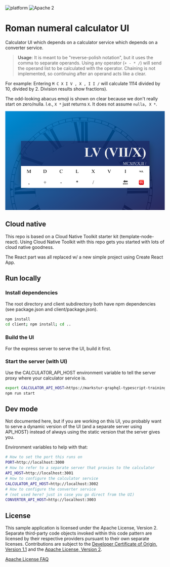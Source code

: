 <p>
    <img src="https://img.shields.io/badge/platform-node-lightgrey.svg?style=flat" alt="platform">
    <img src="https://img.shields.io/badge/license-Apache2-blue.svg?style=flat" alt="Apache 2">
</p>

# Roman numeral calculator UI

Calculator UI which depends on a calculator service which depends on a converter service.

> **Usage**: It is meant to be "reverse-polish notation", but it uses the comma to separate operands. Using any operator (`+ - * /`) will send the operand list to be calculated with the operator. Chaining is not implemented, so continuing after an operand acts like a clear.

For example: Entering `M C X I V , X , I I /` will calculate 1114 divided by 10, divided by 2. Division results show fractions).

The odd-looking abacus emoji is shown on clear because we don't really start on zero/nulla.  I.e., `X *` just returns `X`. It does not assume `nulla, X *`.

![roman_calculator.png](doc/source/images/roman_calculator.png)

## Cloud native

This repo is based on a Cloud Native Toolkit starter kit (template-node-react). Using Cloud Native Toolkit with this repo gets you started with lots of cloud native goodness.

The React part was all replaced w/ a new simple project using Create React App.

## Run locally

### Install dependencies

The root directory and client subdirectory both have npm dependencies (see package.json and client/package.json).

```bash
npm install
cd client; npm install; cd ..
```

### Build the UI

For the express server to serve the UI, build it first.

### Start the server (with UI)

Use the CALCULATOR_API_HOST environment variable to tell the server proxy where your calculator service is.

```bash
export CALCULATOR_API_HOST=https://markstur-graphql-typescript-training-markstur.eco-training-f2c6cdc6801be85fd188b09d006f13e3-0000.us-east.containers.appdomain.cloud
npm run start
```

## Dev mode

Not documented here, but if you are working on this UI, you probably want to serve a dynamic version of the UI (and a separate server using API_HOST) instead of always using the static version that the server gives you.

Environment variables to help with that:

```bash
# How to set the port this runs on
PORT=http://localhost:3000
# How to refer to a separate server that proxies to the calculator
API_HOST=http://localhost:3001
# How to configure the calculator service
CALCULATOR_API_HOST=http://localhost:3002
# How to configure the converter service
# (not used here? just in case you go direct from the UI)
CONVERTER_API_HOST=http://localhost:3003
```

## License

This sample application is licensed under the Apache License, Version 2. Separate third-party code objects invoked within this code pattern are licensed by their respective providers pursuant to their own separate licenses. Contributions are subject to the [Developer Certificate of Origin, Version 1.1](https://developercertificate.org/) and the [Apache License, Version 2](https://www.apache.org/licenses/LICENSE-2.0.txt).

[Apache License FAQ](https://www.apache.org/foundation/license-faq.html#WhatDoesItMEAN)